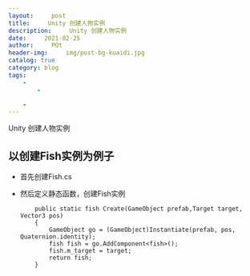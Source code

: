 ```yaml
---
layout:     post
title:     Unity 创建人物实例
description:     Unity 创建人物实例
date:     2021-02-25
author:     POt
header-img:     img/post-bg-kuaidi.jpg
catalog: true
category: blog
tags:     
    -   
        -   

    -   
---
```


Unity 创建人物实例

## **以创建Fish实例为例子**

- 首先创建Fish.cs

- 然后定义静态函数，创建Fish实例

  ```
      public static fish Create(GameObject prefab,Target target, Vector3 pos)
      {
          GameObject go = (GameObject)Instantiate(prefab, pos, Quaternion.identity);
          fish fish = go.AddComponent<fish>();
          fish.m_target = target;
          return fish;
      }
  ```

  